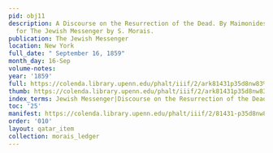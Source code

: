 ```yaml
---
pid: obj11
description: A Discourse on the Resurrection of the Dead. By Maimonides. Translated
  for The Jewish Messenger by S. Morais.
publication: The Jewish Messenger
location: New York
full_date: " September 16, 1859"
month_day: 16-Sep
volume-notes:
year: '1859'
full: https://colenda.library.upenn.edu/phalt/iiif/2/ark81431p35d8nw83%2FSHA256E-s8732459--175c1d60e4b5907aeee7e664e5957e14ecb7a6f151bda045d13a71325065d164.jpeg/full/3500,/0/default.jpg
thumb: https://colenda.library.upenn.edu/phalt/iiif/2/ark81431p35d8nw83%2FSHA256E-s8732459--175c1d60e4b5907aeee7e664e5957e14ecb7a6f151bda045d13a71325065d164.jpeg/full/!200,200/0/default.jpg
index_terms: Jewish Messenger|Discourse on the Resurrection of the Dead
toc: '25'
manifest: https://colenda.library.upenn.edu/phalt/iiif/2/81431-p35d8nw83/manifest
order: '010'
layout: qatar_item
collection: morais_ledger
---
```

